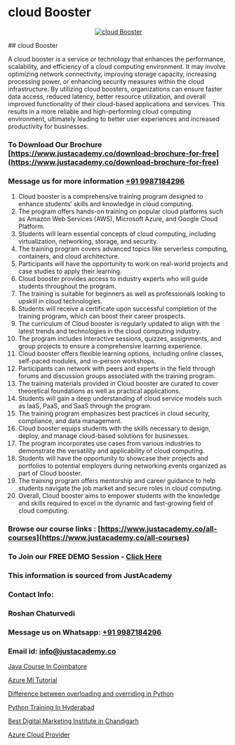 # cloud Booster

<p align="center">
  <a href="https://justacademy.co/course-detail/gcp-certification-training">
    <img src="https://justacademy.co/storage2/course_image/1711619517_course_image.webp" alt="cloud Booster">
  </a>
</p>
## cloud Booster

A cloud booster is a service or technology that enhances the performance, scalability, and efficiency of a cloud computing environment. It may involve optimizing network connectivity, improving storage capacity, increasing processing power, or enhancing security measures within the cloud infrastructure. By utilizing cloud boosters, organizations can ensure faster data access, reduced latency, better resource utilization, and overall improved functionality of their cloud-based applications and services. This results in a more reliable and high-performing cloud computing environment, ultimately leading to better user experiences and increased productivity for businesses.
### To Download Our Brochure [https://www.justacademy.co/download-brochure-for-free](https://www.justacademy.co/download-brochure-for-free)
### Message us for more information [+91 9987184296](https://api.whatsapp.com/send?phone=919987184296)
1) Cloud booster is a comprehensive training program designed to enhance students' skills and knowledge in cloud computing.
2) The program offers hands-on training on popular cloud platforms such as Amazon Web Services (AWS), Microsoft Azure, and Google Cloud Platform.
3) Students will learn essential concepts of cloud computing, including virtualization, networking, storage, and security.
4) The training program covers advanced topics like serverless computing, containers, and cloud architecture.
5) Participants will have the opportunity to work on real-world projects and case studies to apply their learning.
6) Cloud booster provides access to industry experts who will guide students throughout the program.
7) The training is suitable for beginners as well as professionals looking to upskill in cloud technologies.
8) Students will receive a certificate upon successful completion of the training program, which can boost their career prospects.
9) The curriculum of Cloud booster is regularly updated to align with the latest trends and technologies in the cloud computing industry.
10) The program includes interactive sessions, quizzes, assignments, and group projects to ensure a comprehensive learning experience.
11) Cloud booster offers flexible learning options, including online classes, self-paced modules, and in-person workshops.
12) Participants can network with peers and experts in the field through forums and discussion groups associated with the training program.
13) The training materials provided in Cloud booster are curated to cover theoretical foundations as well as practical applications.
14) Students will gain a deep understanding of cloud service models such as IaaS, PaaS, and SaaS through the program.
15) The training program emphasizes best practices in cloud security, compliance, and data management.
16) Cloud booster equips students with the skills necessary to design, deploy, and manage cloud-based solutions for businesses.
17) The program incorporates use cases from various industries to demonstrate the versatility and applicability of cloud computing.
18) Students will have the opportunity to showcase their projects and portfolios to potential employers during networking events organized as part of Cloud booster.
19) The training program offers mentorship and career guidance to help students navigate the job market and secure roles in cloud computing.
20) Overall, Cloud booster aims to empower students with the knowledge and skills required to excel in the dynamic and fast-growing field of cloud computing.

### Browse our course links : [https://www.justacademy.co/all-courses](https://www.justacademy.co/all-courses) 
### To Join our FREE DEMO Session - [Click Here](https://www.justacademy.co/register-for-course-demo)


### This information is sourced from JustAcademy
### Contact Info:
### Roshan Chaturvedi
### Message us on Whatsapp: [+91 9987184296](https://api.whatsapp.com/send?phone=919987184296)
### Email id: [info@justacademy.co](mailto:info@justacademy.co)
                
[Java Course In Coimbatore](https://www.linkedin.com/pulse/java-course-coimbatore-justacademy-jaipur-ccnle/)

[Azure Ml Tutorial](https://www.linkedin.com/pulse/azure-ml-tutorial-justacademy-mumbai-kokjc?trackingId=qiHt8gxLSC3FIZS7XPSgaw%3D%3D&lipi=urn%3Ali%3Apage%3Ad_flagship3_showcase_admin%3Bwznj2UNcTieGGkSiw6VF5Q%3D%3D)

[Difference between overloading and overriding in Python](https://medium.com/@justacademytraining/difference-between-overloading-and-overriding-in-python-a827804182ca)

[Python Training In Hyderabad](https://medium.com/@sagarawat89/python-training-in-hyderabad-cba4e9b0b8b9)

[Best Digital Marketing Institute in Chandigarh](https://justacademyin.github.io/justacademy/best-digital-marketing-institute-in-chandigarh)

[Azure Cloud Provider](https://justacademyin.github.io/justacademy/azure-cloud-provider)

